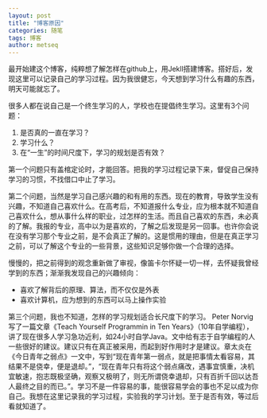 ```yaml
---
layout: post
title: "博客原因"
categories: 随笔
tags: 博客
author: metseq
---
```


最开始建这个博客，纯粹想了解怎样在github上，用Jekll搭建博客。搭好后，发现这里可以记录自己的学习过程。因为我很健忘，今天想到学习什么有趣的东西，明天可能就忘了。

很多人都在说自己是一个终生学习的人，学校也在提倡终生学习。这里有3个问题：
1. 是否真的一直在学习？
2. 学习什么？
3. 在“一生”的时间尺度下，学习的规划是否有效？

第一个问题只有盖棺定论时，才能回答。把我的学习过程记录下来，督促自己保持学习的习惯，不找借口中止了学习。

第二个问题，当然是学习自己感兴趣的和有用的东西。现在的教育，导致学生没有兴趣，不知道自己喜欢什么。在高考后，不知道报什么专业，应为根本就不知道自己喜欢什么，想从事什么样的职业，过怎样的生活。而且自己喜欢的东西，未必真的了解。我报的专业，高中以为是喜欢的，了解之后发现是另一回事。也许你会说在没有学习那个专业之前，是不会真正了解的。这是惯用的理由，但是在真正学习之前，可以了解这个专业的一些背景，这些知识足够你做一个合理的选择。

慢慢的，把之前得到的观念重新做了审视，像笛卡尔怀疑一切一样，去怀疑我曾经学到的东西；渐渐我发现自己的兴趣倾向：
- 喜欢了解背后的原理、算法，而不仅仅是外表
- 喜欢计算机，应为想到的东西可以马上操作实验

第三个问题，我也不知道，怎样的学习规划适合长尺度下的学习。 Peter Norvig写了一篇文章《Teach Yourself Programmin in Ten Years》（10年自学编程），讲了现在很多人学习急功近利，如24小时自学Java。文中给有志于自学编程的人一些很好的建议。建议只有在真正被采用，而起到好作用时才是建议。章太炎在《今日青年之弱点》一文中，写到“现在青年第一弱点，就是把事情太看容易，其结果不是侥幸，便是退却。”，“现在青年只有将这个弱点痛改，遇事宜慎重，决机宜敏速，抱志既极坚确，观察又极明了，则无所谓侥幸退却，只有百折千回以达吾人最终之目的而已。”。学习不是一件容易的事，能很容易学会的事也不足以成为你自己。我想在这里记录我的学习过程，实验我的学习计划。至于是否有效，等过后看就知道了。
